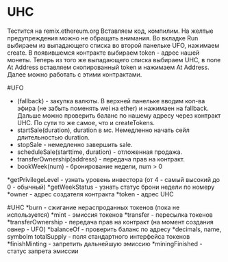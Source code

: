 # UHC
Тестится на remix.ethereum.org
Вставляем код, компилим. На желтые предупреждения можно не обращать внимания.
Во вкладке Run выбираем из выпадающего списка во второй панельке UFO, нажимаем create.
В появившемся контракте выбираем token - адрес нашей монеты.
Теперь из того же выпадающего списка выбираем UHC, в поле At Address вставляем скопированный token и нажимаем At Address.
Далее можно работать с этими контрактами.

#UFO
* (fallback) - закупка валюты. В верхней панельке вводим кол-ва эфира (не забыть поменять wei на ether) и нажимаен на fallback. Дальше можно проверить баланс по нашему адресу через контракт UHC. По сути то же самое, что и createTokens.
* startSale(duration), duration в мс. Немедленно начать сейл длительностью duration.
* stopSale - немедленно завершить sale.
* scheduleSale(starttime, duration) - отложенная продажа.
* transferOwnership(address) - передача прав на контракт.
* bookWeek(num) - бронирование недели, num > 0

*getPrivilegeLevel - узнать уровень инвестора (от 4 - самый высокий до 0 - обычный)
*getWeekStatus - узнать статус брони недели по номеру
*owner - адрес создателя контракта
*token - адрес UHC

#UHC
*burn - сжигание нераспроданных токенов (пока не используется)
*mint - эмиссия токенов
*transfer - пересылка токенов
*transferOwnership - передача прав на контракт (на момент создания овнер - UFO)
*balanceOf - проверить баланс по адресу
*decimals, name, symbolm totalSupply - поля стандартного интерфейса токенов
*finishMinting - запретить дальнейшую эмиссию
*miningFinished - статус запрета эмиссии
